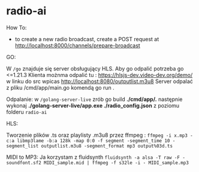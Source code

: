 # radio-ai

How To:

- to create a new radio broadcast, create a POST request at <http://localhost:8000/channels/prepare-broadcast>

GO:

 W `/go` znajduje się server obsługujący HLS. Aby go odpalić potrzeba go <=1.21.3
 Klienta możnma odpalić tu : <https://hlsjs-dev.video-dev.org/demo/>  w linku do src wpicas <http://localhost:8080/outputlist.m3u8>
 Server odpalać z pliku /cmd/app/main.go komendą go run .

 Odpalanie:
 w `/golang-server-live` zrób go build **./cmd/app/.** następnie wykonaj **./golang-server-live/app.exe ./radio_config.json** z poziomu folderu `radio-ai`

HLS:

 Tworzenie plików .ts oraz playlisty .m3u8 przez ffmpeg :
  `ffmpeg -i x.mp3 -c:a libmp3lame -b:a 128k -map 0:0 -f segment -segment_time 10 -segment_list outputlist.m3u8 -segment_format mp3 output%03d.ts`

MIDI to MP3:
Ja korzystam z fluidsynth
`fluidsynth -a alsa -T raw -F - soundfont.sf2 MIDI_sample.mid |
  ffmpeg -f s32le -i - MIDI_sample.mp3`
